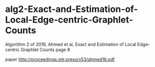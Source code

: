 # alg2-Exact-and-Estimation-of-Local-Edge-centric-Graphlet-Counts
Algorithm 2 of  2016, Ahmed et al, Exact and Estimation of Local Edge-centric Graphlet Counts page 8

paper
http://proceedings.mlr.press/v53/ahmed16.pdf

